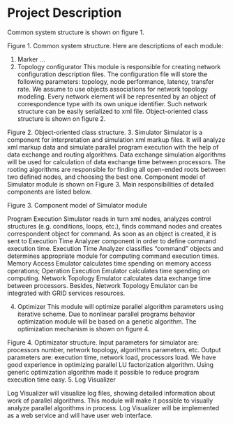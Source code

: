# Project Description #

Common system structure is shown on figure 1.

Figure 1. Common system structure.
Here are descriptions of each module:
1.	Marker
…
2.	Topology configurator
This module is responsible for creating network configuration description files.  The configuration file will store the following parameters: topology, node performance, latency, transfer rate. We assume to use objects associations for network topology modeling. Every network element will be represented by an object of correspondence type with its own unique identifier. Such network structure can be easily serialized to xml file. Object-oriented class structure is shown on figure 2.

Figure 2. Object-oriented class structure.
3.	Simulator
Simulator is a component for interpretation and simulation xml markup files. It will analyze xml markup data and simulate parallel program execution with the help of data exchange and routing algorithms. Data exchange simulation algorithms will be used for calculation of data exchange time between processors. The rooting algorithms are responsible for finding all open-ended roots between two defined nodes, and choosing the best one.
Component model of Simulator module is shown on Figure 3. Main responsibilities of detailed components are listed below.

Figure 3. Component model of Simulator module


Program Execution Simulator reads in turn xml nodes, analyzes control structures (e.g. conditions, loops, etc.), finds command nodes and creates correspondent object for command.  As soon as an object is created, it is sent to Execution Time Analyzer component in order to define command execution time.  Execution Time Analyzer classifies “command” objects and determines appropriate module for computing command execution times. Memory Access Emulator calculates time spending on memory access operations; Operation Execution Emulator calculates time spending on computing. Network Topology Emulator calculates data exchange time between processors. Besides, Network Topology Emulator can be integrated with GRID services resources.

4.	Optimizer
This module will optimize parallel algorithm parameters using iterative scheme. Due to nonlinear parallel programs behavior optimization module will be based on a genetic algorithm. The optimization mechanism is shown on figure 4.

Figure 4. Optimizator structure.
Input parameters for simulator are: processors number, network topology, algorithms parameters, etc. Output parameters are: execution time, network load, processors load.
We have good experience in optimizing parallel LU factorization algorithm. Using generic optimization algorithm made it possible to reduce program execution time easy.
5.	Log Visualizer

Log Visualizer will visualize log files, showing detailed information about work of parallel algorithms.  This module will make it possible to visually analyze parallel algorithms in process. Log Visualizer will be implemented as a web service and will have user web interface.